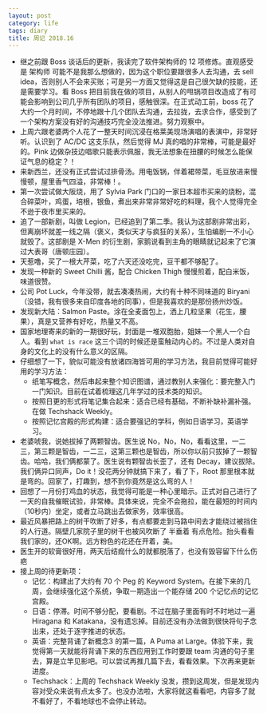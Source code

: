 ```yaml
---
layout: post
category: life
tags: diary
title: 周记 2018.16
---
```


* 继之前跟 Boss 谈话后的更新，我读完了软件架构师的 12 项修炼。直观感受是 架构师 可能不是我那么想做的，因为这个职位要跟很多人去沟通，去 sell idea，否则别人不会来买账；可是另一方面又觉得这是自己很欠缺的技能，还是需要学习。看 Boss 把目前我在做的项目，从别人的甩锅项目改造成了有可能会影响到公司几乎所有团队的项目，感触很深。在正式动工前，boss 花了大约一个月时间，不停地跟十几个团队去沟通，去拉拢，去求合作，感受到了一个架构方案没有好的沟通技巧完全没法推进。努力观察中。
* 上周六跟老婆两个人花了一整天时间沉浸在格莱美现场演唱的表演中，非常好听。认识到了 AC/DC 这支乐队，然后觉得 MJ 真的唱的非常棒，可能是最好的。Pink 边做杂技边唱歌只能表示佩服，我无法想象在扭腰的时候怎么能保证气息的稳定？！
* 来新西兰，还没有正式尝试过排骨汤。用电饭锅，伴着裙带菜，毛豆放进来慢慢顿，屋里香气四溢，非常棒！。
* 第一次尝试做大阪烧，用了 Sylvia Park 门口的一家日本超市买来的烧粉，混合碎菜叶，鸡蛋，培根，银鱼，煮出来非常非常好吃的料理，我个人觉得完全不逊于夜市里买来的。
* 追了一部新剧，叫做 Legion，已经追到了第二季。我认为这部剧非常出彩，但离崩坏就差一线之隔（褒义，类似天才与疯狂的关系），生怕编剧一不小心就毁了。这部剧是 X-Men 的衍生剧，家鹅说看到主角的眼睛就记起来了它演过大表哥（唐顿庄园）。
* 天惹噜，买了一根大芹菜，吃了六天还没吃完，豆干都不够配了。
* 发现一种新的 Sweet Chilli 酱，配合 Chicken Thigh 慢慢煎着，配白米饭，味道很赞。
* 公司 Pot Luck，今年没带，就去凑凑热闹，大约有十种不同味道的 Biryani（没错，我有很多来自印度各地的同事），但是我喜欢的是那份扬州炒饭。
* 发现新大陆：Salmon Paste。涂在全麦面包上，洒上几粒坚果（花生，腰果），真是又营养有好吃，热量又不高。
* 国家地理寄来的新的一期很好玩，封面是一堆双胞胎，姐妹一个黑人一个白人。看到 `what is race` 这三个词的时候还是蛮触动内心的。不过是人类对自身的文化上的没有什么意义的区隔。
* 仔细想了一下，貌似可能没有放诸四海皆可用的学习方法，我目前觉得可能好用的学习方法： 
    - 纸笔写概念，然后串起来整个知识图谱，通过教别人来强化：要完整入门一门知识。目前在试着梳理这几年学过的技术类的知识。
    - 按照日更的形式将笔记集合起来：适合已经有基础，不断补缺补漏补强。在做 Techshack Weekly。
    - 按照记忆宫殿的形式构建：适合要强记的学科，例如日语学习，英语学习。
* 老婆唬我，说她拔掉了两颗智齿。医生说 No，No，No，看看这里，一二三，第三颗是智齿，一二三，这第三颗也是智齿，所以你以前只拔掉了一颗智齿。哈哈，我们俩都蒙了。医生说有颗智齿长歪了，还有 Decay，建议拔除。我们俩异口同声，Do it！没花两分钟就搞下来了，看了下，Root 那里根本就是弯的。回家了，打趣到，想不到你竟然是这么弯的人！
* 回想了一月份打鸡血的状态，我觉得可能是一种心里暗示。正式对自己进行了一天的自我催眠试验，非常棒。具体来说，完全不会拖拉，能在最短的时间内（10秒内）坐定，或者立马跳出去做家务，效率很高。
* 最近风暴把路上的树干吹断了好多，有点都要走到马路中间去才能绕过被挡住的人行道。隔壁几家院子里的树干也被风吹断了 半垂着 有点危险。抬头看看我们家的，还OK啊。远方粉色的花还在开着，美。
* 医生开的软膏很好用，两天后结痂什么的就都脱落了，也没有毁容留下什么伤疤
* 接上周的待更新项：
    * 记忆：构建出了大约有 70 个 Peg 的 Keyword System。在接下来的几周，会继续强化这个系统，争取一期造出一个能存储 200 个记忆点的记忆宫殿。
    * 日语：停滞。时间不够分配，要看剧。不过在脑子里面有时不时地过一遍 Hiragana 和 Katakana，没有遗忘掉。目前还没有办法做到很快将句子念出来，还处于逐字推进的状态。
    * 英语：完整背诵了新概念3 的第一篇，A Puma at Large。体验下来，我觉得第一天就能将背诵下来的东西应用到工作时要跟 team 沟通的句子里去，算是立竿见影吧。可以尝试再推几篇下去，看看效果。下次再来更新进度。
    * Techshack：上周的 Techshack  Weekly 没发，攒到这周发，但是发现内容对受众来说有点太多了。也没办法啦，大家将就这看看吧，内容多了就不看好了，不看地球也不会停止转动。
